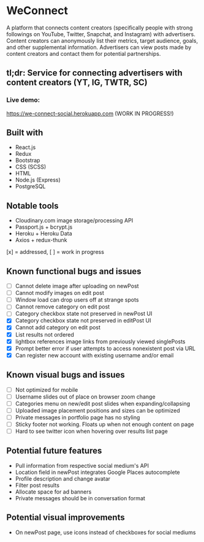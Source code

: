 # WeConnect

A platform that connects content creators
(specifically people with strong followings on YouTube, Twitter, Snapchat, and Instagram) with advertisers.
Content creators can anonymously list their metrics, target audience, goals, and other supplemental information.
Advertisers can view posts made by content creators and contact them for potential partnerships.

## tl;dr: Service for connecting advertisers with content creators (YT, IG, TWTR, SC)

### Live demo: 
<https://we-connect-social.herokuapp.com> (WORK IN PROGRESS!)

## Built with
* React.js
* Redux
* Bootstrap
* CSS (SCSS)
* HTML
* Node.js (Express)
* PostgreSQL

## Notable tools
* Cloudinary.com image storage/processing API
* Passport.js + bcrypt.js
* Heroku + Heroku Data
* Axios + redux-thunk


[x] = addressed, [ ] = work in progress
## Known functional bugs and issues
- [ ] Cannot delete image after uploading on newPost
- [ ] Cannot modify images on edit post
- [ ] Window load can drop users off at strange spots
- [ ] Cannot remove category on edit post
- [ ] Category checkbox state not preserved in newPost UI
- [x] Category checkbox state not preserved in editPost UI
- [x] Cannot add category on edit post
- [x] List results not ordered
- [x] lightbox references image links from previously viewed singlePosts 
- [x] Prompt better error if user attempts to access nonexistent post via URL
- [x] Can register new account with existing username and/or email

## Known visual bugs and issues
- [ ] Not optimized for mobile
- [ ] Username slides out of place on browser zoom change
- [ ] Categories menu on new/edit post slides when expanding/collapsing
- [ ] Uploaded image placement positions and sizes can be optimized
- [ ] Private messages in portfolio page has no styling
- [ ] Sticky footer not working. Floats up when not enough content on page
- [ ] Hard to see twitter icon when hovering over results list page

## Potential future features
* Pull information from respective social medium's API
* Location field in newPost integrates Google Places autocomplete
* Profile description and change avatar
* Filter post results
* Allocate space for ad banners
* Private messages should be in conversation format

## Potential visual improvements
* On newPost page, use icons instead of checkboxes for social mediums
